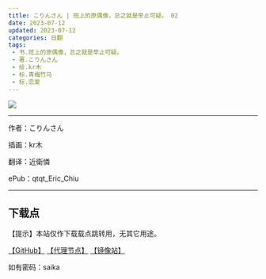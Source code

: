 ```yaml
---
title: こりんさん | 班上的原偶像，总之就是举止可疑。 02
date: 2023-07-12
updated: 2023-07-12
categories: 日翻
tags: 
 - 书.班上的原偶像，总之就是举止可疑。
 - 著.こりんさん
 - 绘.kr木
 - 标.青梅竹马
 - 标.恋爱
---
```


![](https://ghproxy.com/https://raw.githubusercontent.com/qtqtEricChiu/LightSnacks/master/pages/source/23/07/12/shion/cover.jpg)

---

作者：こりんさん

插画：kr木

翻译：近衛憐

ePub：qtqt_Eric_Chiu

---

## 下载点

【提示】本站仅作下载载点跳转用，无其它用途。

[【GitHub】](https://raw.githubusercontent.com/qtqtEricChiu/LightSnacks/master/pages/source/23/07/12/shion/%5Bunfinished%5D%5B%E3%81%93%E3%82%8A%E3%82%93%E3%81%95%E3%82%93%5D.%E7%8F%AD%E4%B8%8A%E7%9A%84%E5%8E%9F%E5%81%B6%E5%83%8F%EF%BC%8C%E6%80%BB%E4%B9%8B%E5%B0%B1%E6%98%AF%E4%B8%BE%E6%AD%A2%E5%8F%AF%E7%96%91.02.epub) [【代理节点】](https://ghproxy.com/https://github.com/qtqtEricChiu/LightSnacks/raw/master/pages/source/23/07/12/shion/%5Bunfinished%5D%5B%E3%81%93%E3%82%8A%E3%82%93%E3%81%95%E3%82%93%5D.%E7%8F%AD%E4%B8%8A%E7%9A%84%E5%8E%9F%E5%81%B6%E5%83%8F%EF%BC%8C%E6%80%BB%E4%B9%8B%E5%B0%B1%E6%98%AF%E4%B8%BE%E6%AD%A2%E5%8F%AF%E7%96%91.02.epub) [【镜像站】](https://hub.nuaa.cf/qtqtEricChiu/LightSnacks/master/pages/source/23/07/12/shion/%5Bunfinished%5D%5B%E3%81%93%E3%82%8A%E3%82%93%E3%81%95%E3%82%93%5D.%E7%8F%AD%E4%B8%8A%E7%9A%84%E5%8E%9F%E5%81%B6%E5%83%8F%EF%BC%8C%E6%80%BB%E4%B9%8B%E5%B0%B1%E6%98%AF%E4%B8%BE%E6%AD%A2%E5%8F%AF%E7%96%91.02.epub)

如有密码：saika